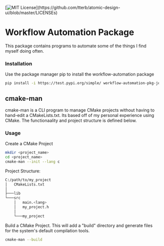 [![MIT License](https://img.shields.io/apm/l/atomic-design-ui.svg?)](https://github.com/tterb/atomic-design-ui/blob/master/LICENSEs)

# Workflow Automation Package 

This package contains programs to automate some of the things I find myself doing often.

### Installation

Use the package manager pip to install the workflow-automation package

```bash
pip install -i https://test.pypi.org/simple/ workflow-automation-pkg-joshortner
```

## cmake-man

cmake-man is a CLI program to manage CMake projects without having to hand-edit a CMakeLists.txt. Its based off of my personal experience using CMake. The functionaality and project structure is defined below.

### Usage

Create a CMake Project

```bash
mkdir <project_name>
cd <project_name>
cmake-man --init --lang c
```

Project Structure:

```bash
C:/path/to/my_project
│   CMakeLists.txt
│
├───lib
└───src
    │   main.<lang>
    │   my_project.h
    │
    └───my_project
```

Build a CMake Project. This will add a "build" directory and generate files for the system's default compilation tools.

```bash
cmake-man --build
```
